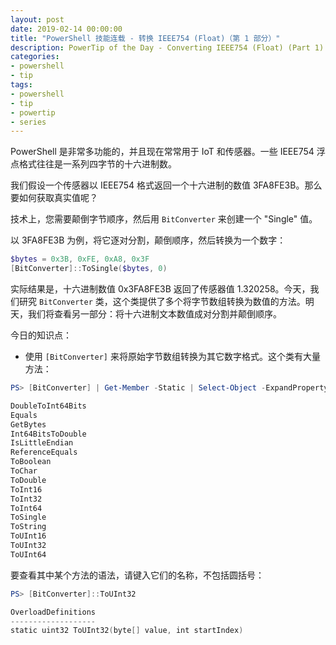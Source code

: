 ```yaml
---
layout: post
date: 2019-02-14 00:00:00
title: "PowerShell 技能连载 - 转换 IEEE754 (Float)（第 1 部分）"
description: PowerTip of the Day - Converting IEEE754 (Float) (Part 1)
categories:
- powershell
- tip
tags:
- powershell
- tip
- powertip
- series
---
```

PowerShell 是非常多功能的，并且现在常常用于 IoT 和传感器。一些 IEEE754 浮点格式往往是一系列四字节的十六进制数。

我们假设一个传感器以 IEEE754 格式返回一个十六进制的数值  3FA8FE3B。那么要如何获取真实值呢？

技术上，您需要颠倒字节顺序，然后用 `BitConverter` 来创建一个 "Single" 值。

以 3FA8FE3B 为例，将它逐对分割，颠倒顺序，然后转换为一个数字：

```powershell
$bytes = 0x3B, 0xFE, 0xA8, 0x3F
[BitConverter]::ToSingle($bytes, 0)
```

实际结果是，十六进制数值 0x3FA8FE3B 返回了传感器值 1.320258。今天，我们研究 `BitConverter` 类，这个类提供了多个将字节数组转换为数值的方法。明天，我们将查看另一部分：将十六进制文本数值成对分割并颠倒顺序。

今日的知识点：

* 使用 `[BitConverter]` 来将原始字节数组转换为其它数字格式。这个类有大量方法：

```powershell
PS> [BitConverter] | Get-Member -Static | Select-Object -ExpandProperty Name

DoubleToInt64Bits
Equals
GetBytes
Int64BitsToDouble
IsLittleEndian
ReferenceEquals
ToBoolean
ToChar
ToDouble
ToInt16
ToInt32
ToInt64
ToSingle
ToString
ToUInt16
ToUInt32
ToUInt64
```

要查看其中某个方法的语法，请键入它们的名称，不包括圆括号：

```powershell
PS> [BitConverter]::ToUInt32

OverloadDefinitions                                   
-------------------                                   
static uint32 ToUInt32(byte[] value, int startIndex)  
```

<!--本文国际来源：[Converting IEEE754 (Float) (Part 1)](https://community.idera.com/database-tools/powershell/powertips/b/tips/posts/converting-ieee754-float-part-1)-->
